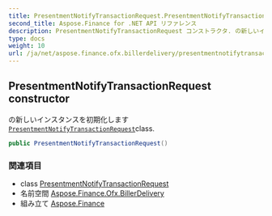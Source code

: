 ```yaml
---
title: PresentmentNotifyTransactionRequest.PresentmentNotifyTransactionRequest
second_title: Aspose.Finance for .NET API リファレンス
description: PresentmentNotifyTransactionRequest コンストラクタ. の新しいインスタンスを初期化しますPresentmentNotifyTransactionRequestclass.
type: docs
weight: 10
url: /ja/net/aspose.finance.ofx.billerdelivery/presentmentnotifytransactionrequest/presentmentnotifytransactionrequest/
---
```

## PresentmentNotifyTransactionRequest constructor

の新しいインスタンスを初期化します[`PresentmentNotifyTransactionRequest`](../)class.

```csharp
public PresentmentNotifyTransactionRequest()
```

### 関連項目

* class [PresentmentNotifyTransactionRequest](../)
* 名前空間 [Aspose.Finance.Ofx.BillerDelivery](../../presentmentnotifytransactionrequest/)
* 組み立て [Aspose.Finance](../../../)



